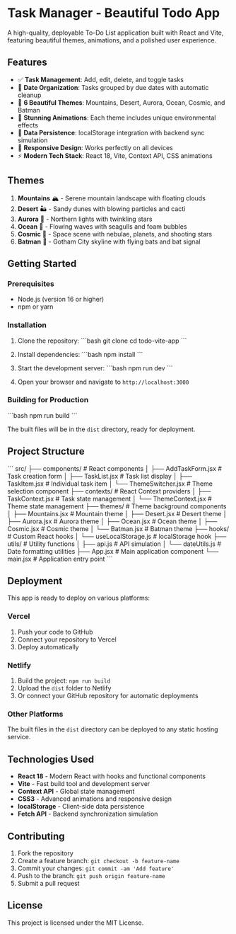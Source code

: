 # Task Manager - Beautiful Todo App

A high-quality, deployable To-Do List application built with React and Vite, featuring beautiful themes, animations, and a polished user experience.

## Features

- ✅ **Task Management**: Add, edit, delete, and toggle tasks
- 📅 **Date Organization**: Tasks grouped by due dates with automatic cleanup
- 🎨 **6 Beautiful Themes**: Mountains, Desert, Aurora, Ocean, Cosmic, and Batman
- 🌟 **Stunning Animations**: Each theme includes unique environmental effects
- 💾 **Data Persistence**: localStorage integration with backend sync simulation
- 📱 **Responsive Design**: Works perfectly on all devices
- ⚡ **Modern Tech Stack**: React 18, Vite, Context API, CSS animations

## Themes

1. **Mountains** 🏔️ - Serene mountain landscape with floating clouds
2. **Desert** 🏜️ - Sandy dunes with blowing particles and cacti
3. **Aurora** 🌌 - Northern lights with twinkling stars
4. **Ocean** 🌊 - Flowing waves with seagulls and foam bubbles
5. **Cosmic** 🚀 - Space scene with nebulae, planets, and shooting stars
6. **Batman** 🦇 - Gotham City skyline with flying bats and bat signal

## Getting Started

### Prerequisites

- Node.js (version 16 or higher)
- npm or yarn

### Installation

1. Clone the repository:
\`\`\`bash
git clone <repository-url>
cd todo-vite-app
\`\`\`

2. Install dependencies:
\`\`\`bash
npm install
\`\`\`

3. Start the development server:
\`\`\`bash
npm run dev
\`\`\`

4. Open your browser and navigate to `http://localhost:3000`

### Building for Production

\`\`\`bash
npm run build
\`\`\`

The built files will be in the `dist` directory, ready for deployment.

## Project Structure

\`\`\`
src/
├── components/          # React components
│   ├── AddTaskForm.jsx  # Task creation form
│   ├── TaskList.jsx     # Task list display
│   ├── TaskItem.jsx     # Individual task item
│   └── ThemeSwitcher.jsx # Theme selection component
├── contexts/            # React Context providers
│   ├── TaskContext.jsx  # Task state management
│   └── ThemeContext.jsx # Theme state management
├── themes/              # Theme background components
│   ├── Mountains.jsx    # Mountain theme
│   ├── Desert.jsx       # Desert theme
│   ├── Aurora.jsx       # Aurora theme
│   ├── Ocean.jsx        # Ocean theme
│   ├── Cosmic.jsx       # Cosmic theme
│   └── Batman.jsx       # Batman theme
├── hooks/               # Custom React hooks
│   └── useLocalStorage.js # localStorage hook
├── utils/               # Utility functions
│   ├── api.js          # API simulation
│   └── dateUtils.js    # Date formatting utilities
├── App.jsx             # Main application component
└── main.jsx            # Application entry point
\`\`\`

## Deployment

This app is ready to deploy on various platforms:

### Vercel
1. Push your code to GitHub
2. Connect your repository to Vercel
3. Deploy automatically

### Netlify
1. Build the project: `npm run build`
2. Upload the `dist` folder to Netlify
3. Or connect your GitHub repository for automatic deployments

### Other Platforms
The built files in the `dist` directory can be deployed to any static hosting service.

## Technologies Used

- **React 18** - Modern React with hooks and functional components
- **Vite** - Fast build tool and development server
- **Context API** - Global state management
- **CSS3** - Advanced animations and responsive design
- **localStorage** - Client-side data persistence
- **Fetch API** - Backend synchronization simulation

## Contributing

1. Fork the repository
2. Create a feature branch: `git checkout -b feature-name`
3. Commit your changes: `git commit -am 'Add feature'`
4. Push to the branch: `git push origin feature-name`
5. Submit a pull request

## License

This project is licensed under the MIT License.
